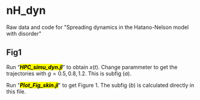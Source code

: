 # nH_dyn
Raw data and code for "Spreading dynamics in the Hatano-Nelson model with disorder"

## Fig1
Run “<mark>***HPC_simu_dyn.jl***</mark>” to obtain $x(t)$. Change parammeter to get the trajectories with $g=0.5, 0.8, 1.2$. This is subfig $(a)$.

Run "<mark>***Plot_Fig_skin.jl***</mark>" to get Figure 1. The subfig $(b)$ is calculated directly in this file.
